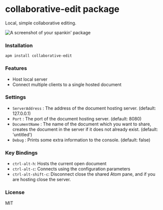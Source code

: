 # collaborative-edit package

Local, simple collaborative editing.

![A screenshot of your spankin' package](https://f.cloud.github.com/assets/69169/2290250/c35d867a-a017-11e3-86be-cd7c5bf3ff9b.gif)

### Installation

```
apm install collaborative-edit
```

### Features

* Host local server
* Connect multiple clients to a single hosted document

### Settings

* `ServerAddress` : The address of the document hosting server. (default: 127.0.0.1)
* `Port` : The port of the document hosting server. (default: 8080)
* `DocumentName` : The name of the document which you want to share, creates the document in the server if it does not already exist. (default: 'untitled')
* `Debug` : Prints some extra information to the console. (default: false)

### Key Bindings

* `ctrl-alt-h`: Hosts the current open document
* `ctrl-alt-c`: Connects using the configuration parameters
* `ctrl-alt-shift-c`: Disconnect close the shared Atom pane, and if you are hosting close the server.

### License

MIT
